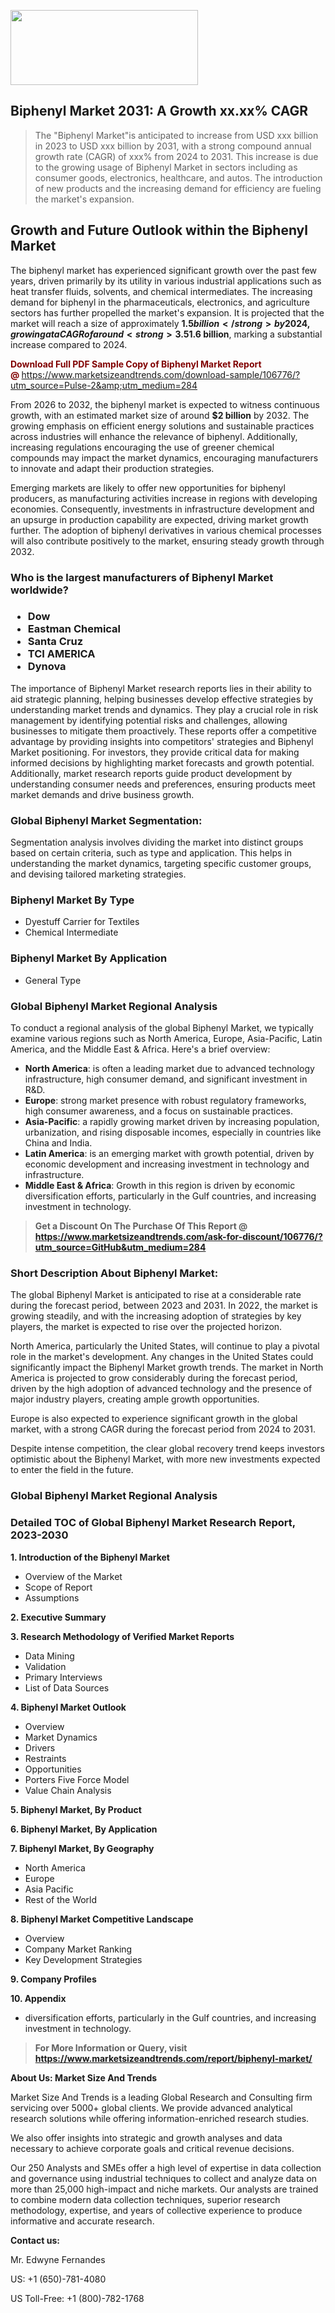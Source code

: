 <img src="https://100x100musica.es/wp-content/uploads/2024/12/Verified-Market-Reports-4-300x120.jpg" alt="" width="300" height="120" class="alignnone size-medium wp-image-100382" /><h2>Biphenyl Market 2031: A&nbsp;Growth&nbsp;xx.xx% CAGR</h2><blockquote id="" class="">The "Biphenyl Market"is anticipated to increase from USD xxx billion in 2023 to USD xxx billion by 2031, with a strong compound annual growth rate (CAGR) of xxx% from 2024 to 2031. This increase is due to the growing usage of Biphenyl Market in sectors including as consumer goods, electronics, healthcare, and autos. The introduction of new products and the increasing demand for efficiency are fueling the market's expansion.</blockquote><p> <h2>Growth and Future Outlook within the Biphenyl Market</h2> <p>The biphenyl market has experienced significant growth over the past few years, driven primarily by its utility in various industrial applications such as heat transfer fluids, solvents, and chemical intermediates. The increasing demand for biphenyl in the pharmaceuticals, electronics, and agriculture sectors has further propelled the market's expansion. It is projected that the market will reach a size of approximately <strong>$1.5 billion</strong> by 2024, growing at a CAGR of around <strong>3.5%</strong> from 2024 to 2032.</p> <p>One of the key factors influencing the biphenyl market is the surge in demand for thermal management solutions across diverse industries. Biphenyl is widely utilized in high-temperature applications due to its excellent thermal stability and heat transfer properties. Furthermore, the rise in the production of electronic components, which require effective heat management, is anticipated to boost biphenyl consumption significantly. By 2025, the market is projected to exceed <strong>$1.6 billion</strong>, marking a substantial increase compared to 2024.</p> <p><strong><span style="color: #800000;">Download Full PDF Sample Copy of Biphenyl Market Report @</span>&nbsp;</strong><a href="https://www.marketsizeandtrends.com/download-sample/106776/?utm_source=Pulse-2&amp;utm_medium=284">https://www.marketsizeandtrends.com/download-sample/106776/?utm_source=Pulse-2&amp;utm_medium=284</a></p> <p>From 2026 to 2032, the biphenyl market is expected to witness continuous growth, with an estimated market size of around <strong>$2 billion</strong> by 2032. The growing emphasis on efficient energy solutions and sustainable practices across industries will enhance the relevance of biphenyl. Additionally, increasing regulations encouraging the use of greener chemical compounds may impact the market dynamics, encouraging manufacturers to innovate and adapt their production strategies.</p> <p>Emerging markets are likely to offer new opportunities for biphenyl producers, as manufacturing activities increase in regions with developing economies. Consequently, investments in infrastructure development and an upsurge in production capability are expected, driving market growth further. The adoption of biphenyl derivatives in various chemical processes will also contribute positively to the market, ensuring steady growth through 2032.</p></div></p><h3 id="" class="">Who is the largest manufacturers of&nbsp;Biphenyl Market worldwide?</h3><h3 class=""><p><ul><li>Dow </li><li> Eastman Chemical </li><li> Santa Cruz </li><li> TCI AMERICA </li><li> Dynova</li></ul></p></h3><p id="ember58" class="ember-view reader-text-block__paragraph">The importance of&nbsp;Biphenyl Market research reports lies in their ability to aid strategic planning, helping businesses develop effective strategies by understanding market trends and dynamics. They play a crucial role in risk management by identifying potential risks and challenges, allowing businesses to mitigate them proactively. These reports offer a competitive advantage by providing insights into competitors' strategies and Biphenyl Market positioning. For investors, they provide critical data for making informed decisions by highlighting market forecasts and growth potential. Additionally, market research reports guide product development by understanding consumer needs and preferences, ensuring products meet market demands and drive business growth.</p><h3 id="" class="">Global&nbsp;Biphenyl Market Segmentation:</h3><p id="" class="">Segmentation analysis involves dividing the market into distinct groups based on certain criteria, such as type and application. This helps in understanding the market dynamics, targeting specific customer groups, and devising tailored marketing strategies.</p><h3 id="" class="">Biphenyl Market&nbsp;By Type</h3><p><p><ul><li>Dyestuff Carrier for Textiles </li><li> Chemical Intermediate</p></li></ul></p></p><h3 id="" class="">Biphenyl Market&nbsp;By Application</h3><p class=""><p><ul><li>General Type</li></ul></p></p><h3 id="" class="">Global Biphenyl Market Regional Analysis</h3><p id="" class="">To conduct a regional analysis of the global Biphenyl Market, we typically examine various regions such as North America, Europe, Asia-Pacific, Latin America, and the Middle East &amp; Africa. Here's a brief overview:</p><ul><li><strong>North America</strong>: is often a leading market due to advanced technology infrastructure, high consumer demand, and significant investment in R&amp;D.</li><li><strong>Europe</strong>: strong market presence with robust regulatory frameworks, high consumer awareness, and a focus on sustainable practices.</li><li><strong>Asia-Pacific</strong>: a rapidly growing market driven by increasing population, urbanization, and rising disposable incomes, especially in countries like China and India.</li><li><strong>Latin America</strong>: is an emerging market with growth potential, driven by economic development and increasing investment in technology and infrastructure.</li><li><strong>Middle East &amp; Africa</strong>: Growth in this region is driven by economic diversification efforts, particularly in the Gulf countries, and increasing investment in technology.</li></ul><blockquote id="" class=""><strong>Get a Discount On The Purchase Of This Report @ <a href="https://www.marketsizeandtrends.com/download-sample/106776/?utm_source=GitHub&utm_medium=284" target="_blank">https://www.marketsizeandtrends.com/ask-for-discount/106776/?utm_source=GitHub&utm_medium=284</a></strong></blockquote><h3>Short Description About Biphenyl Market:</h3><p id="ember58" class="ember-view reader-text-block__paragraph">The global&nbsp;Biphenyl Market&nbsp;is anticipated to rise at a considerable rate during the forecast period, between 2023 and 2031. In 2022, the market is growing steadily, and with the increasing adoption of strategies by key players, the market is expected to rise over the projected horizon.</p><p id="ember59" class="ember-view reader-text-block__paragraph">North America, particularly the United States, will continue to play a pivotal role in the market's development. Any changes in the United States could significantly impact the&nbsp;Biphenyl Market&nbsp;growth trends. The market in North America is projected to grow considerably during the forecast period, driven by the high adoption of advanced technology and the presence of major industry players, creating ample growth opportunities.</p><p id="ember60" class="ember-view reader-text-block__paragraph">Europe is also expected to experience significant growth in the global market, with a strong CAGR during the forecast period from 2024 to 2031.</p><p id="ember61" class="ember-view reader-text-block__paragraph">Despite intense competition, the clear global recovery trend keeps investors optimistic about the&nbsp;Biphenyl Market, with more new investments expected to enter the field in the future.</p><h3 id="" class="">Global Biphenyl Market Regional Analysis</h3><h3 id="" class="">Detailed TOC of Global Biphenyl Market Research Report, 2023-2030</h3><p id="" class=""><strong>1. Introduction of the Biphenyl Market</strong></p><ul><li>Overview of the Market</li><li>Scope of Report</li><li>Assumptions</li></ul><p id="" class=""><strong>2. Executive Summary</strong></p><p id="" class=""><strong>3. Research Methodology of Verified Market Reports</strong></p><ul><li>Data Mining</li><li>Validation</li><li>Primary Interviews</li><li>List of Data Sources</li></ul><p id="" class=""><strong>4. Biphenyl Market Outlook</strong></p><ul><li>Overview</li><li>Market Dynamics</li><li>Drivers</li><li>Restraints</li><li>Opportunities</li><li>Porters Five Force Model</li><li>Value Chain Analysis</li></ul><p id="" class=""><strong>5. Biphenyl Market, By Product</strong></p><p id="" class=""><strong>6. Biphenyl Market, By Application</strong></p><p id="" class=""><strong>7. Biphenyl Market, By Geography</strong></p><ul><li>North America</li><li>Europe</li><li>Asia Pacific</li><li>Rest of the World</li></ul><p id="" class=""><strong>8. Biphenyl Market Competitive Landscape</strong></p><ul><li>Overview</li><li>Company Market Ranking</li><li>Key Development Strategies</li></ul><p id="" class=""><strong>9. Company Profiles</strong></p><p id="" class=""><strong>10. Appendix</strong></p><ul><li>diversification efforts, particularly in the Gulf countries, and increasing investment in technology.</li></ul><blockquote id="" class=""><strong>For More Information or Query, visit <strong><strong><a href="https://www.marketsizeandtrends.com/report/biphenyl-market/" target="_blank">https://www.marketsizeandtrends.com/report/biphenyl-market/</a></strong></strong></strong></blockquote><p id="" class=""><strong>About Us: Market Size And Trends</strong></p><p id="" class="">Market Size And Trends is a leading Global Research and Consulting firm servicing over 5000+ global clients. We provide advanced analytical research solutions while offering information-enriched research studies.</p><p id="" class="">We also offer insights into strategic and growth analyses and data necessary to achieve corporate goals and critical revenue decisions.</p><p id="" class="">Our 250 Analysts and SMEs offer a high level of expertise in data collection and governance using industrial techniques to collect and analyze data on more than 25,000 high-impact and niche markets. Our analysts are trained to combine modern data collection techniques, superior research methodology, expertise, and years of collective experience to produce informative and accurate research.</p><p id="" class=""><strong>Contact us:</strong></p><p id="" class="">Mr. Edwyne Fernandes</p><p id="" class="">US: +1 (650)-781-4080</p><p id="" class="">US Toll-Free: +1 (800)-782-1768</p>
